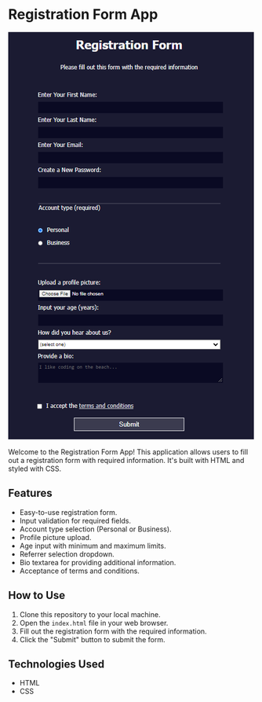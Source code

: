# Registration Form App

![Registration Form App Preview](https://raw.githubusercontent.com/dogaegeozden/RegistrationFormApp/main/screenshots/screenshot1.png)

Welcome to the Registration Form App! This application allows users to fill out a registration form with required information. It's built with HTML and styled with CSS.

## Features

- Easy-to-use registration form.
- Input validation for required fields.
- Account type selection (Personal or Business).
- Profile picture upload.
- Age input with minimum and maximum limits.
- Referrer selection dropdown.
- Bio textarea for providing additional information.
- Acceptance of terms and conditions.

## How to Use

1. Clone this repository to your local machine.
2. Open the `index.html` file in your web browser.
3. Fill out the registration form with the required information.
4. Click the "Submit" button to submit the form.

## Technologies Used

- HTML
- CSS